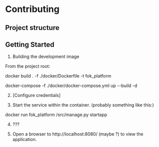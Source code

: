 # Contributing

## Project structure



## Getting Started

1. Building the development image

From the project root:

  docker build . -f ./docker/Dockerfile -t fok_platform
  
  docker-compose -f ./docker/docker-compose.yml up --build -d

2. [Configure credentials]

3. Start the service within the container. (probably something like this:)

  docker run fok_platform /src/manage.py startapp
  
4. ???

5. Open a browser to http://localhost:8080/ (maybe ?) to view the application.
